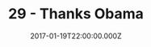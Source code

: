 ---
title: "29 - Thanks Obama"
date: "2017-01-19T22:00:00.000Z"
type: podcast
tags:
  - podcast
audioUrl: "https://episodes.hunchpig.audio/0029.mp3"
summary: |
  Ian and Matt talk, Ian reviews a lot of things, and Matt's having a boy! Contact us at http://twitter.com/hunchpig for sponsorship opportunities. Our next sponsorship is available for $15!
---